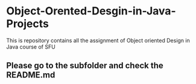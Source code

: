 # Object-Orented-Desgin-in-Java-Projects
This is repository contains all the assignment of Object oriented Design in Java course of SFU

## Please go to the subfolder and check the README.md 
